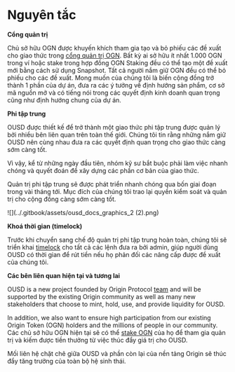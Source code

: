 # Nguyên tắc

**Cổng quản trị**

Chủ sở hữu OGN được khuyến khích tham gia tạo và bỏ phiếu các đề xuất cho giao thức trong [cổng quản trị OGN](https://vote.originprotocol.com). Bất kỳ ai sở hữu ít nhất 1.000 OGN trong ví hoặc stake trong hợp đồng OGN Staking đều có thể tạo một đề xuất mới bằng cách sử dụng Snapshot. Tất cả người nắm giữ OGN đều có thể bỏ phiếu cho các đề xuất. Mong muốn của chúng tôi là biến cộng đồng trở thành 1 phần của dự án, đưa ra các ý tưởng về định hướng sản phẩm, cơ sở mã nguồn mở và có tiếng nói trong các quyết định kinh doanh quan trọng cũng như định hướng chung của dự án.

**Phi tập trung**

OUSD được thiết kế để trở thành một giao thức phi tập trung được quản lý bởi nhiều bên liên quan trên toàn thế giới. Chúng tôi tin rằng những nắm giữ OUSD nên cùng nhau đưa ra các quyết định quan trọng cho giao thức càng sớm càng tốt.

Vì vậy, kể từ những ngày đầu tiên, nhóm kỹ sư bắt buộc phải làm việc nhanh chóng và quyết đoán để xây dựng các phần cơ bản của giao thức.

Quản trị phi tập trung sẽ được phát triển nhanh chóng qua bốn giai đoạn trong vài tháng tới. Mục đích của chúng tôi trao lại quyền kiểm soát và quản trị cho cộng đồng càng sớm càng tốt.

![](../.gitbook/assets/ousd_docs_graphics\_2 (2).png)

**Khoá thời gian (timelock)**

Trước khi chuyển sang chế độ quản trị phi tập trung hoàn toàn, chúng tôi sẽ triển khai [timelock](../smart-contracts/api/timelock.md) cho tất cả các lệnh đưa ra bởi admin, giúp người dùng OUSD có thời gian để rút tiền nếu họ phản đối các nâng cấp được đề xuất của chúng tôi.

**Các bên liên quan hiện tại và tương lai**

OUSD is a new project founded by Origin Protocol [team](https://www.originprotocol.com/team) and will be supported by the existing Origin community as well as many new stakeholders that choose to mint, hold, use, and provide liquidity for OUSD.

In addition, we also want to ensure high participation from our existing Origin Token (OGN) holders and the millions of people in our community. Các chủ sở hữu OGN hiện tại sẽ có thể [stake OGN](ogn-staking.md) của họ để tham gia quản trị và kiếm được tiền thưởng từ việc thúc đẩy giá trị cho OUSD.

Mối liên hệ chặt chẽ giữa OUSD và phần còn lại của nền tảng Origin sẽ thúc đẩy tăng trưởng của toàn bộ hệ sinh thái.

